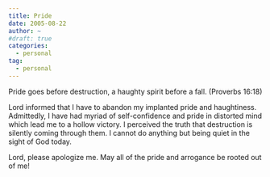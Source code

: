 ```yaml
---
title: Pride
date: 2005-08-22
author: ~
#draft: true
categories:
  - personal
tag:
  - personal
---
```




Pride goes before destruction, a haughty spirit before a fall. (Proverbs 16:18)

Lord informed that I have to abandon my implanted pride and haughtiness.
Admittedly, I have had myriad of self-confidence and pride in distorted mind 
which lead me to a hollow victory. 
I perceived the truth that destruction is silently coming through them.
I cannot do anything but being quiet in the sight of God today.

Lord, please apologize me.
May all of the pride and arrogance be rooted out of me!


 







